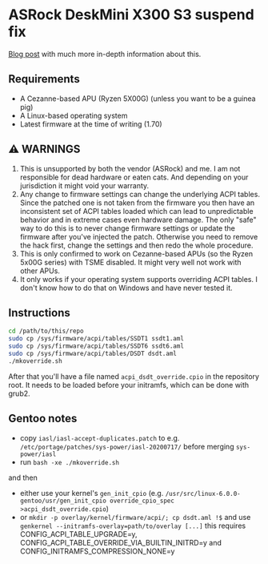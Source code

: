 # ASRock DeskMini X300 S3 suspend fix

[Blog post](https://lorenz.brun.one/enabling-s3-sleep-on-x300/) with much more in-depth information
about this.

## Requirements

- A Cezanne-based APU (Ryzen 5X00G) (unless you want to be a guinea pig)
- A Linux-based operating system
- Latest firmware at the time of writing (1.70)

## :warning: WARNINGS

1. This is unsupported by both the vendor (ASRock) and me. I am not responsible for dead hardware or
   eaten cats. And depending on your jurisdiction it might void your warranty.
2. Any change to firmware settings can change the underlying ACPI tables. Since the patched one is
   not taken from the firmware you then have an inconsistent set of ACPI tables loaded which can
   lead to unpredictable behavior and in extreme cases even hardware damage. The only "safe" way to
   do this is to never change firmware settings or update the firmware after you've injected the
   patch. Otherwise you need to remove the hack first, change the settings and then redo the whole
   procedure.
3. This is only confirmed to work on Cezanne-based APUs (so the Ryzen 5x00G series) with TSME
   disabled. It might very well not work with other APUs.
4. It only works if your operating system supports overriding ACPI tables. I don't know how to do
   that on Windows and have never tested it.

## Instructions

```sh
cd /path/to/this/repo
sudo cp /sys/firmware/acpi/tables/SSDT1 ssdt1.aml
sudo cp /sys/firmware/acpi/tables/SSDT6 ssdt6.aml
sudo cp /sys/firmware/acpi/tables/DSDT dsdt.aml
./mkoverride.sh
```

After that you'll have a file named `acpi_dsdt_override.cpio` in the repository root. It needs
to be loaded before your initramfs, which can be done with grub2.

## Gentoo notes

- copy `iasl/iasl-accept-duplicates.patch` to e.g. `/etc/portage/patches/sys-power/iasl-20200717/` before merging `sys-power/iasl`
- run `bash -xe ./mkoverride.sh`

and then
- either use your kernel's `gen_init_cpio` (e.g. `/usr/src/linux-6.0.0-gentoo/usr/gen_init_cpio override_cpio_spec >acpi_dsdt_override.cpio`)
- or `mkdir -p overlay/kernel/firmware/acpi/; cp dsdt.aml !$` and use `genkernel --initramfs-overlay=path/to/overlay [...]`
  this requires CONFIG_ACPI_TABLE_UPGRADE=y, CONFIG_ACPI_TABLE_OVERRIDE_VIA_BUILTIN_INITRD=y and CONFIG_INITRAMFS_COMPRESSION_NONE=y
